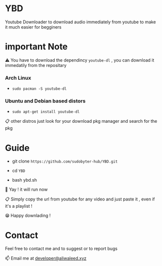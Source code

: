# YBD
Youtube Downloader to download audio immediately from youtube to make it much easier for begginers 



# important Note  
:warning: You have to download the dependincy `youtube-dl` , you can download it immedatily from the repositary 

### Arch Linux 

- `sudo pacman -S youtube-dl`

### Ubuntu and Debian based distors 

- `sudo apt-get install youtube-dl`

:clipboard: other distros just look for your download pkg manager and search for the pkg 

# Guide 

- git clone `https://github.com/sudobyter-hub/YBD.git`

- cd `YBD`

- bash ybd.sh 

:star_struck: Yay ! it will run now 

:clipboard: Simply copy the url from youtube for any video and just paste it , even if it's a playlist !

:grin: Happy downlading !


# Contact 

Feel free to contact me and to suggest or to report bugs 

📫 Email me at developer@aliwaleed.xyz






